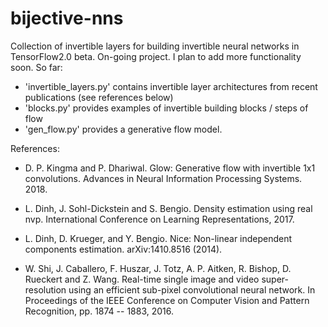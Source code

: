 # bijective-nns

Collection of invertible layers for building invertible neural networks in TensorFlow2.0 beta.
On-going project. I plan to add more functionality soon. 
So far:
- 'invertible_layers.py' contains invertible layer architectures from recent publications (see references below)
- 'blocks.py' provides examples of invertible building blocks / steps of flow
- 'gen_flow.py' provides a generative flow model. 

References:
- D. P. Kingma and P. Dhariwal. Glow: Generative flow with invertible 1x1 convolutions. Advances in Neural Information Processing Systems. 2018.

- L. Dinh, J. Sohl-Dickstein and S. Bengio. Density estimation using real nvp. International Conference on Learning Representations, 2017.

- L. Dinh, D. Krueger, and Y. Bengio. Nice: Non-linear independent components estimation. arXiv:1410.8516 (2014).

- W. Shi, J. Caballero, F. Huszar, J. Totz, A. P. Aitken, R. Bishop, D. Rueckert and Z. Wang. Real-time single image and video super-resolution using an efficient sub-pixel convolutional neural network. In Proceedings of the IEEE Conference on Computer Vision and Pattern Recognition, pp. 1874 -- 1883, 2016.


